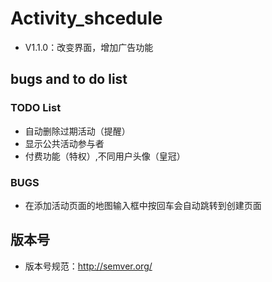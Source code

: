 # Activity_shcedule
- V1.1.0：改变界面，增加广告功能
## bugs and to do list
### TODO List
- 自动删除过期活动（提醒）
- 显示公共活动参与者
- 付费功能（特权）,不同用户头像（皇冠）
### BUGS
- 在添加活动页面的地图输入框中按回车会自动跳转到创建页面
## 版本号
- 版本号规范：http://semver.org/